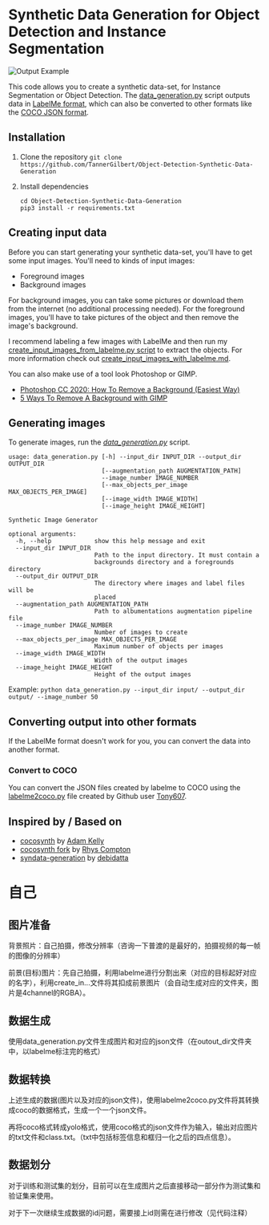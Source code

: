 # Synthetic Data Generation for Object Detection and Instance Segmentation

![Output Example](doc/images/output_example.PNG)

This code allows you to create a synthetic data-set, for Instance Segmentation or Object Detection. The [data_generation.py](data_generation.py) script outputs data in [LabelMe format](https://roboflow.com/formats/labelme-json), which can also be converted to other formats like the [COCO JSON format](https://cocodataset.org/).

 ## Installation

 1. Clone the repository 
    ```git clone https://github.com/TannerGilbert/Object-Detection-Synthetic-Data-Generation```

 2. Install dependencies
    ```
    cd Object-Detection-Synthetic-Data-Generation
    pip3 install -r requirements.txt
    ```

 ## Creating input data

 Before you can start generating your synthetic data-set, you'll have to get some input images. You'll need to kinds of input images:
 - Foreground images
 - Background images

 For background images, you can take some pictures or download them from the internet (no additional processing needed). For the foreground images, you'll have to take pictures of the object and then remove the image's background.

 I recommend labeling a few images with LabelMe and then run my [create_input_images_from_labelme.py script](create_input_images_from_labelme.py) to extract the objects. For more information check out [create_input_images_with_labelme.md](doc/create_input_images_with_labelme.md).

 You can also make use of a tool look Photoshop or GIMP.
 - [Photoshop CC 2020: How To Remove a Background (Easiest Way)](https://www.youtube.com/watch?v=DWSa5SYzZu8)
 - [5 Ways To Remove A Background with GIMP](https://www.youtube.com/watch?v=lOzSiOIipSM)

 ## Generating images

 To generate images, run the [*data_generation.py*](data_generation.py) script.

```
usage: data_generation.py [-h] --input_dir INPUT_DIR --output_dir OUTPUT_DIR
                          [--augmentation_path AUGMENTATION_PATH]
                          --image_number IMAGE_NUMBER
                          [--max_objects_per_image MAX_OBJECTS_PER_IMAGE]
                          [--image_width IMAGE_WIDTH]
                          [--image_height IMAGE_HEIGHT]

Synthetic Image Generator

optional arguments:
  -h, --help            show this help message and exit
  --input_dir INPUT_DIR
                        Path to the input directory. It must contain a
                        backgrounds directory and a foregrounds directory
  --output_dir OUTPUT_DIR
                        The directory where images and label files will be
                        placed
  --augmentation_path AUGMENTATION_PATH
                        Path to albumentations augmentation pipeline file
  --image_number IMAGE_NUMBER
                        Number of images to create
  --max_objects_per_image MAX_OBJECTS_PER_IMAGE
                        Maximum number of objects per images
  --image_width IMAGE_WIDTH
                        Width of the output images
  --image_height IMAGE_HEIGHT
                        Height of the output images
```

Example:
 `python data_generation.py --input_dir input/ --output_dir output/ --image_number 50`

## Converting output into other formats

If the LabelMe format doesn't work for you, you can convert the data into another format.

### Convert to COCO

You can convert the JSON files created by labelme to COCO using the [labelme2coco.py](https://github.com/Tony607/labelme2coco/blob/master/labelme2coco.py) file created by Github user [Tony607](https://github.com/Tony607).

## Inspired by / Based on

- [cocosynth](https://github.com/akTwelve/cocosynth) by [Adam Kelly](https://github.com/akTwelve)
- [cocosynth fork](https://github.com/basedrhys/cocosynth) by [Rhys Compton](https://github.com/basedrhys)
- [syndata-generation](https://github.com/debidatta/syndata-generation) by [debidatta](https://github.com/debidatta)



# 自己

## 图片准备

背景照片：自己拍摄，修改分辨率（咨询一下普渡的是最好的，拍摄视频的每一帧的图像的分辨率）

前景(目标)图片：先自己拍摄，利用labelme进行分割出来（对应的目标起好对应的名字），利用create_in...文件将其扣成前景图片（会自动生成对应的文件夹，图片是4channel的RGBA）。

## 数据生成

使用data_generation.py文件生成图片和对应的json文件（在outout_dir文件夹中，以labelme标注完的格式）

## 数据转换

上述生成的数据(图片以及对应的json文件)，使用labelme2coco.py文件将其转换成coco的数据格式，生成一个一个json文件。

再将coco格式转成yolo格式，使用coco格式的json文件作为输入，输出对应图片的txt文件和class.txt。（txt中包括标签信息和框归一化之后的四点信息）。

## 数据划分

对于训练和测试集的划分，目前可以在生成图片之后直接移动一部分作为测试集和验证集来使用。

对于下一次继续生成数据的id问题，需要接上id则需在进行修改（见代码注释）